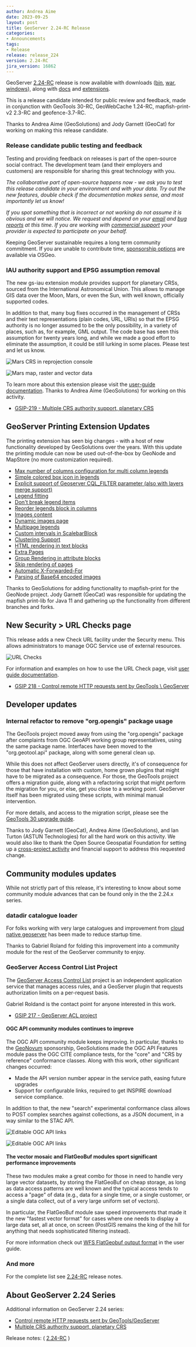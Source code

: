 ```yaml
---
author: Andrea Aime
date: 2023-09-25
layout: post
title: GeoServer 2.24-RC Release
categories:
- Announcements
tags:
- Release
release: release_224
version: 2.24-RC
jira_version: 16862
---
```


GeoServer [2.24-RC](/release/2.24-RC/) release is now available with downloads ([bin](https://sourceforge.net/projects/geoserver/files/GeoServer/2.24-RC/geoserver-2.24-RC-bin.zip/download), [war](https://sourceforge.net/projects/geoserver/files/GeoServer/2.24-RC/geoserver-2.24-RC-war.zip/download), [windows](https://sourceforge.net/projects/geoserver/files/GeoServer/2.24-RC/GeoServer-2.24-RC-winsetup.exe/download)), along with [docs](https://sourceforge.net/projects/geoserver/files/GeoServer/2.24-RC/geoserver-2.24-RC-htmldoc.zip/download) and [extensions](https://sourceforge.net/projects/geoserver/files/GeoServer/2.24-RC/extensions/).

This is a release candidate intended for public review and feedback, made in conjunction with GeoTools 30-RC, GeoWebCache 1.24-RC, mapfish-print-v2 2.3-RC and geofence-3.7-RC.

Thanks to Andrea Aime (GeoSolutions) and Jody Garnett (GeoCat) for working on making this release candidate.

### Release candidate public testing and feedback

Testing and providing feedback on releases is part of the open-source social contract. The development team (and their employers and customers) are responsible for sharing this great technology with you.

*The collaborative part of open-source happens now - we ask you to test this release candidate in your environment and with your data. Try out the new features, double check if the documentation makes sense, and most importantly let us know!*

*If you spot something that is incorrect or not working do not assume it is obvious and we will notice. We request and depend on your [email](https://geoserver.org/comm/) and [bug reports](https://geoserver.org/issues/) at this time. If you are working with [commercial support](https://geoserver.org/support/) your provider is expected to participate on your behalf.*

Keeping GeoServer sustainable requires a long term community commitment. If you are unable to contribute time, [sponsorship options](https://github.com/geoserver/geoserver/wiki/Sponsor) are available via OSGeo.

### IAU authority support and EPSG assumption removal

The new gs-iau extension module provides support for planetary CRSs, sourced from the International Astronomical Union. This allows to manage GIS data over the Moon, Mars, or even the Sun, with well known, officially supported codes.

In addition to that, many bug fixes occurred in the management of CRSs and their text representations (plain codes, URL, URIs) so that the EPSG authority is no longer assumed to be the only possibility, in a variety of places, such as, for example, GML output.
The code base has seen this assumption for twenty years long, and while we made a good effort to eliminate the assumption, it could be still lurking in some places. Please test and let us know.

![Mars CRS in reprojection console](/img/posts/2.24/iau_wkt.png) 

![Mars map, raster and vector data](/img/posts/2.24/mars.png) 

To learn more about this extension please visit the [user-guide documentation](https://docs.geoserver.org/latest/en/user/extensions/iau/index.html). 
Thanks to Andrea Aime (GeoSolutions) for working on this activity.

* [GSIP-219 - Multiple CRS authority support, planetary CRS](https://github.com/geoserver/geoserver/wiki/GSIP-219)

## GeoServer Printing Extension Updates

The printing extension has seen big changes - with a host of new functionality developed by GeoSolutions over the years. With this update the printing module can now be used out-of-the-box by GeoNode and MapStore (no more customization required).

* [Max number of columns configuration for multi column legends](https://github.com/geosolutions-it/mapfish-print/wiki/Max-number-of-columns-configuration-for-multi-column-legends)
* [Simple colored box icon in legends](https://github.com/geosolutions-it/mapfish-print/wiki/Simple-colored-box-icons)
* [Explicit support of Geoserver CQL_FILTER parameter (also with layers merge support)](https://github.com/geosolutions-it/mapfish-print/wiki/Explicit-support-of-Geoserver-CQL_FILTER-parameter)
* [Legend fitting](https://github.com/geosolutions-it/mapfish-print/wiki/Legend-fitting)
* [Don't break legend items](https://github.com/geosolutions-it/mapfish-print/wiki/Don't-break-legend-items)
* [Reorder legends block in columns](https://github.com/geosolutions-it/mapfish-print/wiki/Reorder-legends-block-in-columns)
* [Images content](https://github.com/geosolutions-it/mapfish-print/wiki/Images-content)
* [Dynamic images page](https://github.com/geosolutions-it/mapfish-print/wiki/Dynamic-images-page)
* [Multipage legends](https://github.com/geosolutions-it/mapfish-print/wiki/Multipage-legends)
* [Custom intervals in ScalebarBlock](https://github.com/geosolutions-it/mapfish-print/wiki/Custom-intervals-in-ScalebarBlock)
* [Clustering Support](https://github.com/geosolutions-it/mapfish-print/wiki/Clustering-Support)
* [HTML rendering in text blocks](https://github.com/geosolutions-it/mapfish-print/wiki/HTML-In-Text-Blocks)
* [Extra Pages](https://github.com/geosolutions-it/mapfish-print/wiki/Extra-Pages)
* [Group Rendering in attribute blocks](https://github.com/geosolutions-it/mapfish-print/wiki/Group-Rendering-In-Attribute-Blocks)
* [Skip rendering of pages](https://github.com/geosolutions-it/mapfish-print/wiki/Skip-Rendering-Of-Pages)
* [Automatic X-Forwarded-For](https://github.com/geosolutions-it/mapfish-print/wiki/X-Forwarded-For)
* [Parsing of Base64 encoded images](https://github.com/geosolutions-it/mapfish-print/wiki/Base64-encoded-images)

Thanks to GeoSolutions for adding functionality to mapfish-print for the GeoNode project.
Jody Garnett (GeoCat) was responsible for updating the mapfish print-lib for Java 11 and gathering up the functionality from different branches and forks.

## New Security > URL Checks page

This release adds a new Check URL facility under the Security menu. This allows administrators to manage OGC Service use of external resources.

![URL Checks](/img/posts/2.22/url-check.png) <br/>

For information and examples on how to use the URL Check page, visit [user guide documentation](https://docs.geoserver.org/maintain/en/user/security/urlchecks.html).

* [GSIP 218 - Control remote HTTP requests sent by GeoTools \\ GeoServer](https://github.com/geoserver/geoserver/wiki/GSIP-218)

## Developer updates

### Internal refactor to remove "org.opengis" package usage

The GeoTools project moved away from using the "org.opengis" package after complaints from OGC GeoAPI working group representatives, using
the same package name.
Interfaces have been moved to the "org.geotool.api" package, along with some general clean up.

While this does not affect GeoServer users directly, it's of consequence for those that have installation with custom, home grown plugins
that might have to be migrated as a consequence. For those, the GeoTools project offers a migration guide, along with a refactoring
script that might perform the migration for you, or else, get you close to a working point. GeoServer itself has been migrated
using these scripts, with minimal manual intervention.

For more details, and access to the migration script, please see the [GeoTools 30 upgrade guide](https://docs.geotools.org/stable/userguide/welcome/upgrade.html#geotools-30-x).

Thanks to Jody Garnett (GeoCat), Andrea Aime (GeoSolutions), and Ian Turton (ASTUN Technologies) for all the hard work on this activity.
We would also like to thank the Open Source Geospatial Foundation for setting up a [cross-project activity](https://www.osgeo.org/opengis-harmonization/) and financial support
to address this requested change.

## Community modules updates 

While not strictly part of this release, it's interesting to know about some community module advances that can be found only in the
the 2.24.x series.

### datadir catalogue loader

For folks working with very large catalogues and improvement from [cloud native geoserver](https://github.com/geoserver/geoserver-cloud) has been made to reduce startup time.

Thanks to Gabriel Roland for folding this improvement into a community module for the rest of the GeoServer community to enjoy.

### GeoServer Access Control List Project

The [GeoServer Access Control List](https://github.com/geoserver/geoserver-acl) project is an independent application service that manages access rules, and a GeoServer plugin that requests authorization limits on a per-request basis.

Gabriel Roldand is the contact point for anyone interested in this work.

* [GSIP 217 - GeoServer ACL project](https://github.com/geoserver/geoserver/wiki/GSIP-217)

#### OGC API community modules continues to improve

The OGC API community module keeps improving. In particular, thanks to the [GeoNovum](https://www.geonovum.nl/) sponsorship, GeoSolutions made the OGC API Features module pass the OGC CITE compliance tests, for the "core" and "CRS by reference" conformance classes.
Along with this work, other significant changes occurred:

* Made the API version number appear in the service path, easing future upgrades
* Support for configurable links, required to get INSPIRE download service compliance. 

In addition to that, the new "search" experimental conformance class allows to POST complex searches against collections, as a JSON document,
in a way similar to the STAC API.

![Editable OGC API links](/img/posts/2.24/api_features_compliance.png) 

![Editable OGC API links](/img/posts/2.24/ogc_api_links.png) 

#### The vector mosaic and FlatGeoBuf modules sport significant performance improvements

These two modules make a great combo for those in need to handle very large vector datasets, by storing
the FlatGeoBuf on cheap storage, as long as data access patterns are well known and the typical access
tends to access a "page" of data (e.g., data for a single time, or a single customer, or a single data collect,
out of a very large uniform set of vectors).

In particular, the FlatGeoBuf module saw speed improvements that made it the new "fastest vector format"
for cases where one needs to display a large data set, all at once, on screen (PostGIS remains the king
of the hill for anything that needs sophisticated filtering instead).

For more information check out [WFS FlatGeobuf output format](https://docs.geoserver.org/stable/en/user/community/flatgeobuf/index.html) in the user guide.

### And more

For the complete list see [2.24-RC](https://github.com/geoserver/geoserver/releases/tag/2.24-RC) release notes.

## About GeoServer 2.24 Series

Additional information on GeoServer 2.24 series:

* [Control remote HTTP requests sent by GeoTools/GeoServer](https://github.com/geoserver/geoserver/wiki/GSIP-218)
* [Multiple CRS authority support, planetary CRS](https://github.com/geoserver/geoserver/wiki/GSIP-219)

Release notes:
( [2.24-RC](https://github.com/geoserver/geoserver/releases/tag/2.24-RC)
)